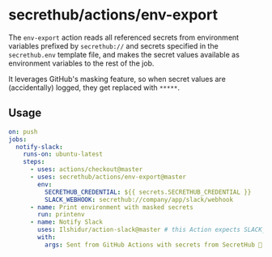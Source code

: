 # secrethub/actions/env-export

The `env-export` action reads all referenced secrets from environment variables prefixed by `secrethub://` and secrets specified in the `secrethub.env` template file, and makes the secret values available as environment variables to the rest of the job.

It leverages GitHub's masking feature, so when secret values are (accidentally) logged, they get replaced with `*****`.

## Usage

```yml
on: push
jobs:
  notify-slack:
    runs-on: ubuntu-latest
    steps:
      - uses: actions/checkout@master
      - uses: secrethub/actions/env-export@master
        env:
          SECRETHUB_CREDENTIAL: ${{ secrets.SECRETHUB_CREDENTIAL }}
          SLACK_WEBHOOK: secrethub://company/app/slack/webhook
      - name: Print environment with masked secrets
        run: printenv
      - name: Notify Slack
        uses: Ilshidur/action-slack@master # this Action expects SLACK_WEBHOOK to be set
        with:
          args: Sent from GitHub Actions with secrets from SecretHub 🔑
```
